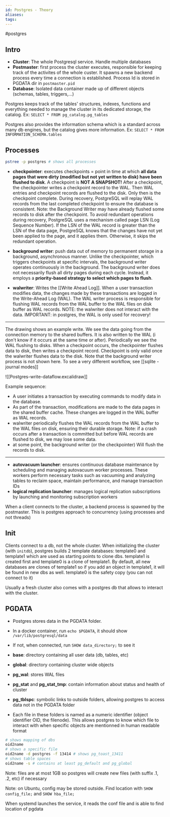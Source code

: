 ```yaml
---
id: Postgres - Theory
aliases: 
tags:
---
```


#postgres

## Intro

- **Cluster**: The whole Postgresql service. Handle multiple databases
- **Postmaster**: first process the cluster executes, responsible for keeping track of the activites of the whole custer. It spawns a new backend process every time a connection is established. Process Id is stored in PGDATA dir in `postmaster.pid`
- **Database**: Isolated data container made up of different objects (schemas, tables, triggers,...)

Postgres keeps track of the tables' structures, indexes, functions and everything needed to manage the cluster in its dedicated storage, the catalog. Ex: `SELECT * FROM pg_catalog.pg_tables`

Postgres also provides the information schema which is a standard across many db engines, but the catalog gives more information. Ex: `SELECT * FROM INFORMATION_SCHEMA.tables`

## Processes

```bash
pstree -p postgres # shows all processes
```

- **checkpointer**: executes checkpoints = point in time at which **all data pages that were dirty (modified but not yet written to disk) have been flushed to disk**. A checkpoint is **NOT A SNAPSHOT!** After a checkpoint, the checkpointer writes a checkpoint record to the WAL. Then WAL entries and checkpoint records are flushed to the disk. Only then is the checkpoint complete. During recovery, PostgreSQL will replay WAL records from the last completed checkpoint to ensure the database is consistent. Note: the Background Writer may have already flushed some records to disk after the checkpoint. To avoid redundant operations during recovery, PostgreSQL uses a mechanism called page LSN (Log Sequence Number). If the LSN of the WAL record is greater than the LSN of the data page, PostgreSQL knows that the changes have not yet been applied to the page, and it applies them. Otherwise, it skips the redundant operation.

- **background writer**: push data out of memory to permanent storage in a background, asynchronous manner. Unlike the checkpointer, which triggers checkpoints at specific intervals, the background writer operates continuously in the background. The background writer does not necessarily flush all dirty pages during each cycle. Instead, it employs a **priority-based strategy to select which pages to flush**.

- **walwriter**: Writes the [[Write Ahead Log]]. When a user transaction modifies data, the changes made by these transactions are logged in the Write-Ahead Log (WAL). The WAL writer process is responsible for flushing WAL records from the WAL buffer to the WAL files on disk buffer as WAL records. NOTE: the walwriter does not interact with the data. IMPORTANT: in postgres, the WAL is only used for recovery!

-----
The drawing shows an example write. We see the data going from the connection memory to the shared buffers. It is also written to the WAL (i don't know if it occurs at the same time or after). Periodically we see the WAL flushing to disks. 
When a checkpoint occurs, the checkpointer flushes data to disk, then writes a checkpoint record. Checkpoint is only valid once the walwriter flushes data to the disk.
Note that the background writer process is not shown here. To see a very different workflow, see [[sqlite - journal modes]] 

![[Postgres-write-dataflow.excalidraw]]



Example sequence:

- A user initiates a transaction by executing commands to modify data in the database.
- As part of the transaction, modifications are made to the data pages in the shared buffer cache. These changes are logged in the WAL buffer as WAL records.
- walwriter periodically flushes the WAL records from the WAL buffer to the WAL files on disk, ensuring their durable storage. Note: if a crash occurs after a transaction is committed but before WAL records are flushed to disk, we may lose some data.
- at some point, the background writer (or the checkpointer) Will flush the records to disk.

---

- **autovacuum launcher**: ensures continuous database maintenance by scheduling and managing autovacuum worker processes. These workers perform necessary tasks such as vacuuming and analyzing tables to reclaim space, maintain performance, and manage transaction IDs
- **logical replication launcher**: manages logical replication subscriptions by launching and monitoring subscription workers

When a client connects to the cluster, a backend process is spawned by the postmaster. This is postgres approach to concurrency (using processes and not threads)


## Init

Clients connect to a db, not the whole cluster. When initializing the cluster (with `initdb`), postgres builds 2 template databases: template0 and template1 which are used as starting points to clone dbs. template1 is created first and template0 is a clone of template1. By default, all new databases are clones of template1 so if you add an object in template1, it will be found in new dbs as well. template0 is the safety copy (you can not connect to it)

Usually a fresh cluster also comes with a postgres db that allows to interact with the cluster.

## PGDATA

- Postgres stores data in the PGDATA folder.
- In a docker container, run `echo $PGDATA`, it should show `/var/lib/postgresql/data`
- If not, when connected, run `SHOW data_directory;` to see it

- **base**: directory containing all user data (db, tables, etc)
- **global**: directory containing cluster wide objects
- **pg_wal**: stores WAL files
- **pg_stat** and **pg_stat_tmp**: contain information about status and health of cluster
- **pg_tblspc**: symbolic links to outside folders, allowing postgres to access data not in the PGDATA folder

- Each file in these folders is named as a numeric identifier (object identifier OID, the filenode). This allows postgres to know which file to interact with when specific objects are mentionned in human readable format

```bash
# shows mapping of dbs
oid2name
# shows a specific file
oid2name -d postgres -f 13414 # shows pg_toast_13411
# shows table spaces
oid2name -s # contains at least pg_default and pg_global
```

Note: files are at most 1GB so postgres will create new files (with suffix .1, .2, etc) if necessary

Note: on Ubuntu, config may be stored outside. Find location with `SHOW config_file;` and `SHOW hba_file;`

When systemd launches the service, it reads the conf file and is able to find location of pgdata
